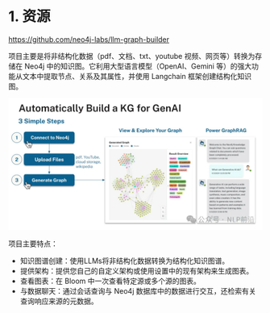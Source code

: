 # 1. 资源

https://github.com/neo4j-labs/llm-graph-builder

项目主要是将非结构化数据（pdf、文档、txt、youtube 视频、网页等）转换为存储在 Neo4j 中的知识图。它利用大型语言模型（OpenAI、Gemini 等）的强大功能从文本中提取节点、关系及其属性，并使用 Langchain 框架创建结构化知识图。

![](.09_neo4j官方开源_images/流程图.png)

项目主要特点：

- 知识图谱创建：使用LLMs将非结构化数据转换为结构化知识图谱。
- 提供架构：提供您自己的自定义架构或使用设置中的现有架构来生成图表。
- 查看图表：在 Bloom 中一次查看特定源或多个源的图表。
- 与数据聊天：通过会话查询与 Neo4j 数据库中的数据进行交互，还检索有关查询响应来源的元数据。